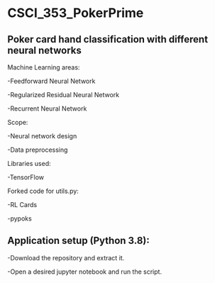 # CSCI_353_PokerPrime

## Poker card hand classification with different neural networks

Machine Learning areas:

-Feedforward Neural Network

-Regularized Residual Neural Network

-Recurrent Neural Network


Scope:

-Neural network design

-Data preprocessing


Libraries used:

-TensorFlow

Forked code for utils.py:

-RL Cards

-pypoks


## Application setup (Python 3.8):

-Download the repository and extract it.

-Open a desired jupyter notebook and run the script.
